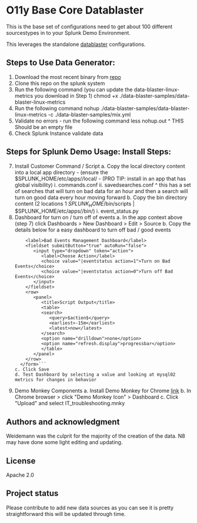 # O11y Base Core Datablaster
   This is the base set of configurations need to get about 100 different sourcestypes in to your Splunk Demo Environment. 

   This leverages the standalone [datablaster](https://splunk.atlassian.net/wiki/spaces/SS/pages/1078228782750/Datablaster) configurations. 

## Steps to Use Data Generator: 
   1. Download the most recent binary from [repo](http://10.234.3.156/data-blaster-samples/)
   2. Clone this repo on the splunk system 
   3. Run the following command (you can update the data-blaster-linux-metrics you download in Step 1)
      chmod +x ./data-blaster-samples/data-blaster-linux-metrics
   4. Run the following command 
      nohup ./data-blaster-samples/data-blaster-linux-metrics -c ./data-blaster-samples/mix.yml 
   5. Validate no errors - run the following command
      less nohup.out 
      ^ THIS Should be an empty file
   6. Check Splunk Instance validate data
## Steps for Splunk Demo Usage: Install Steps: 
   7. Install Customer Command / Script 
        a. Copy the local directory content into a local app directory - (ensure the $SPLUNK_HOME/etc/apps/<APP OF YOUR CHOICE>/local/ - (PRO TIP: install in an app that has global visibility)
            i. commands.conf 
           ii. savedsearches.conf
               ^ this has a set of searches that will turn on bad data for an hour and then a search will turn on good data every hour moving forward
        b. Copy the bin directory content (2 locations 1 $SPLUNK_HOME$/bin/scripts | $SPLUNK_HOME/etc/apps/<YOUR APP ABOVE>/bin/)
            i. event_status.py
   8. Dashboard for turn on / turn off of events 
        a. In the app context above (step 7) click Dashboards > New Dashboard > Edit > Source
        b. Copy the details below for a easy dashboard to turn off bad / good events 
        ```<form version="1.1">
            <label>Bad Events Management Dashboard</label>
            <fieldset submitButton="true" autoRun="false">
               <input type="dropdown" token="action">
                  <label>Choose Action</label>
                  <choice value="|eventstatus action=1">Turn on Bad Events</choice>
                  <choice value="|eventstatus action=0">Turn off Bad Events</choice>
               </input>
            </fieldset>
            <row>
               <panel>
                  <title>Script Output</title>
                  <table>
                  <search>
                     <query>$action$</query>
                     <earliest>-15m</earliest>
                     <latest>now</latest>
                  </search>
                  <option name="drilldown">none</option>
                  <option name="refresh.display">progressbar</option>
                  </table>
               </panel>
            </row>
          </form>```
        c. Click Save 
        d. Test Dashboard by selecting a value and looking at mysql02 metrics for changes in behavior
   9. Demo Monkey Components
        a. Install Demo Monkey for Chrome [link](https://chrome.google.com/webstore/detail/demomonkey/jgbhioialphpgjgofopnplfibkeehgjd)
        b. In Chrome browser > click "Demo Monkey Icon" > Dashboard
        c. Click "Upload" and select IT_troubleshooting.mnky
        


## Authors and acknowledgment
Weidemann was the culprit for the majority of the creation of the data. 
N8 may have done some light editing and updating. 

## License
Apache 2.0

## Project status
Please contribute to add new data sources as you can see it is pretty straightforward this will be updated through time. 
